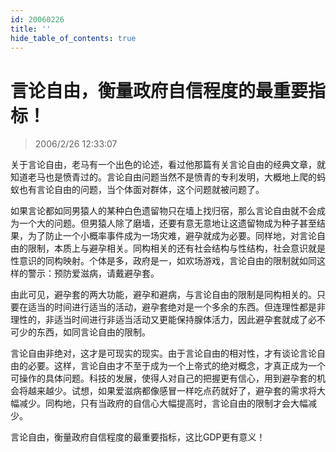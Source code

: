 ```yaml
---
id: 20060226
title: ''
hide_table_of_contents: true
---
```


# 言论自由，衡量政府自信程度的最重要指标！

> 2006/2/26 12:33:07

关于言论自由，老马有一个出色的论述，看过他那篇有关言论自由的经典文章，就知道老马也是愤青过的。言论自由问题当然不是愤青的专利发明，大概地上爬的蚂蚁也有言论自由的问题，当个体面对群体，这个问题就被问题了。
 
如果言论都如同男猿人的某种白色遗留物只在墙上找归宿，那么言论自由就不会成为一个大的问题。但男猿人除了磨墙，还要有意无意地让这遗留物成为种子甚至结果，为了防止一个小概率事件成为一场灾难，避孕就成为必要。同样地，对言论自由的限制，本质上与避孕相关。同构相关的还有社会结构与性结构，社会意识就是性意识的同构映射。个体是多，政府是一，如欢场游戏，言论自由的限制就如同这样的警示：预防爱滋病，请戴避孕套。
 
由此可见，避孕套的两大功能，避孕和避病，与言论自由的限制是同构相关的。只要在适当的时间进行适当的活动，避孕套绝对是一个多余的东西。但连理性都是非理性的，非适当时间进行非适当活动又更能保持腺体活力，因此避孕套就成了必不可少的东西，如同言论自由的限制。
 
言论自由非绝对，这才是可现实的现实。由于言论自由的相对性，才有谈论言论自由的必要。这样，言论自由才不至于成为一个上帝式的绝对概念，才真正成为一个可操作的具体问题。科技的发展，使得人对自己的把握更有信心，用到避孕套的机会将越来越少。试想，如果爱滋病都像感冒一样吃点药就好了，避孕套的需求将大幅减少。同构地，只有当政府的自信心大幅提高时，言论自由的限制才会大幅减少。
   
言论自由，衡量政府自信程度的最重要指标，这比GDP更有意义！